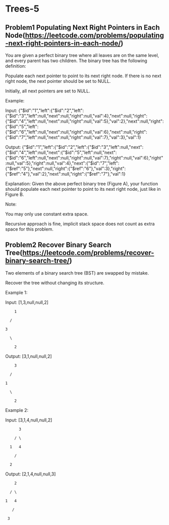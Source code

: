 # Trees-5

## Problem1 Populating Next Right Pointers in Each Node(https://leetcode.com/problems/populating-next-right-pointers-in-each-node/)

You are given a perfect binary tree where all leaves are on the same level, and every parent has two children. The binary tree has the 
following definition:


Populate each next pointer to point to its next right node. If there is no next right node, the next pointer should be set to NULL.

Initially, all next pointers are set to NULL.

Example:



Input: {"$id":"1","left":{"$id":"2","left":{"$id":"3","left":null,"next":null,"right":null,"val":4},"next":null,"right":{"$id":"4","left":null,"next":null,"right":null,"val":5},"val":2},"next":null,"right":{"$id":"5","left":{"$id":"6","left":null,"next":null,"right":null,"val":6},"next":null,"right":{"$id":"7","left":null,"next":null,"right":null,"val":7},"val":3},"val":1}

Output: {"$id":"1","left":{"$id":"2","left":{"$id":"3","left":null,"next":{"$id":"4","left":null,"next":{"$id":"5","left":null,"next":{"$id":"6","left":null,"next":null,"right":null,"val":7},"right":null,"val":6},"right":null,"val":5},"right":null,"val":4},"next":{"$id":"7","left":{"$ref":"5"},"next":null,"right":{"$ref":"6"},"val":3},"right":{"$ref":"4"},"val":2},"next":null,"right":{"$ref":"7"},"val":1}

Explanation: Given the above perfect binary tree (Figure A), your function should populate each next pointer to point to its next right 
node, just like in Figure B.

Note:

You may only use constant extra space.

Recursive approach is fine, implicit stack space does not count as extra space for this problem.

## Problem2 Recover Binary Search Tree(https://leetcode.com/problems/recover-binary-search-tree/)

Two elements of a binary search tree (BST) are swapped by mistake.

Recover the tree without changing its structure.

Example 1:

Input: [1,3,null,null,2]


        1

      /

    3

      \

        2

Output: [3,1,null,null,2]


        3

      /

    1

      \

        2
Example 2:

Input: [3,1,4,null,null,2]


          3

        / \

      1   4

        /

      2

Output: [2,1,4,null,null,3]


        2

      / \

    1   4

       /

     3
